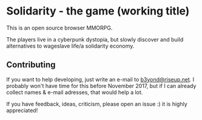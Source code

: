 # Solidarity - the game (working title)

This is an open source browser MMORPG.

The players live in a cyberpunk dystopia, but slowly discover and build alternatives to wageslave life/a solidarity economy.

## Contributing

If you want to help developing, just write an e-mail to b3yond@riseup.net.
I probably won't have time for this before November 2017, but if I can already collect names & e-mail adresses, that would help a lot.

If you have feedback, ideas, criticism, please open an issue :) it is highly appreciated!
